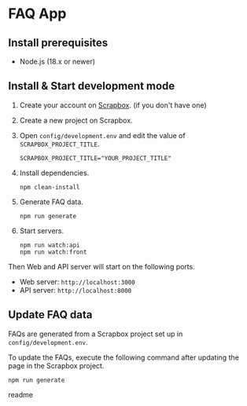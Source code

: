 # FAQ App

## Install prerequisites

- Node.js (18.x or newer)

## Install & Start development mode

1. Create your account on [Scrapbox](https://scrapbox.io/). (if you don't have one)

2. Create a new project on Scrapbox. 

3. Open `config/development.env` and edit the value of `SCRAPBOX_PROJECT_TITLE`.

    ```:text
    SCRAPBOX_PROJECT_TITLE="YOUR_PROJECT_TITLE"
    ```

4. Install dependencies.

    ```:console
    npm clean-install
    ```
5. Generate FAQ data.

    ```:console
    npm run generate
    ```
6. Start servers.

    ```:console
    npm run watch:api
    npm run watch:front
    ```

Then Web and API server will start on the following ports.

- Web server: `http://localhost:3000`
- API server: `http://localhost:8000`

## Update FAQ data

FAQs are generated from a Scrapbox project set up in `config/development.env`.

To update the FAQs, execute the following command after updating the page in the Scrapbox project.

```:console
npm run generate
```
readme